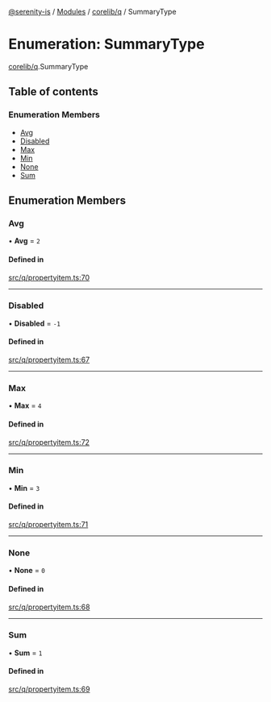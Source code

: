 [@serenity-is](../README.md) / [Modules](../modules.md) / [corelib/q](../modules/corelib_q.md) / SummaryType

# Enumeration: SummaryType

[corelib/q](../modules/corelib_q.md).SummaryType

## Table of contents

### Enumeration Members

- [Avg](corelib_q.SummaryType.md#avg)
- [Disabled](corelib_q.SummaryType.md#disabled)
- [Max](corelib_q.SummaryType.md#max)
- [Min](corelib_q.SummaryType.md#min)
- [None](corelib_q.SummaryType.md#none)
- [Sum](corelib_q.SummaryType.md#sum)

## Enumeration Members

### Avg

• **Avg** = ``2``

#### Defined in

[src/q/propertyitem.ts:70](https://github.com/serenity-is/serenity/blob/master/packages/corelib/src/q/propertyitem.ts#line&#x3D;70)

___

### Disabled

• **Disabled** = ``-1``

#### Defined in

[src/q/propertyitem.ts:67](https://github.com/serenity-is/serenity/blob/master/packages/corelib/src/q/propertyitem.ts#line&#x3D;67)

___

### Max

• **Max** = ``4``

#### Defined in

[src/q/propertyitem.ts:72](https://github.com/serenity-is/serenity/blob/master/packages/corelib/src/q/propertyitem.ts#line&#x3D;72)

___

### Min

• **Min** = ``3``

#### Defined in

[src/q/propertyitem.ts:71](https://github.com/serenity-is/serenity/blob/master/packages/corelib/src/q/propertyitem.ts#line&#x3D;71)

___

### None

• **None** = ``0``

#### Defined in

[src/q/propertyitem.ts:68](https://github.com/serenity-is/serenity/blob/master/packages/corelib/src/q/propertyitem.ts#line&#x3D;68)

___

### Sum

• **Sum** = ``1``

#### Defined in

[src/q/propertyitem.ts:69](https://github.com/serenity-is/serenity/blob/master/packages/corelib/src/q/propertyitem.ts#line&#x3D;69)
